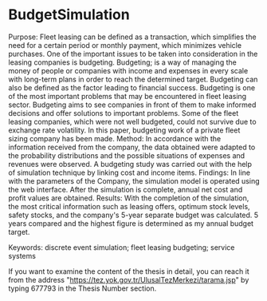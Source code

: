 # BudgetSimulation

Purpose: Fleet leasing can be defined as a transaction, which simplifies the need for a certain period or monthly payment, which minimizes vehicle purchases. One of the important issues to be taken into consideration in the leasing companies is budgeting. Budgeting; is a way of managing the money of people or companies with income and expenses in every scale with long-term plans in order to reach the determined target. Budgeting can also be defined as the factor leading to financial success. Budgeting is one of the most important problems that may be encountered in fleet leasing sector. Budgeting aims to see companies in front of them to make informed decisions and offer solutions to important problems. Some of the fleet leasing companies, which were not well budgeted, could not survive due to exchange rate volatility. In this paper, budgeting work of a private fleet sizing company has been made. Method: In accordance with the information received from the company, the data obtained were adapted to the probability distributions and the possible situations of expenses and revenues were observed. A budgeting study was carried out with the help of simulation technique by linking cost and income items.
Findings: In line with the parameters of the Company, the simulation model is operated using the web interface. After the simulation is complete, annual net cost and profit values are obtained. Results: With the completion of the simulation, the most critical information such as leasing offers, optimum stock levels, safety stocks, and the company's 5-year separate budget was calculated. 5 years compared and the highest figure is determined as my annual budget target.

Keywords: discrete event simulation; fleet leasing budgeting; service systems

If you want to examine the content of the thesis in detail, you can reach it from the address "https://tez.yok.gov.tr/UlusalTezMerkezi/tarama.jsp" by typing 677793 in the Thesis Number section.
